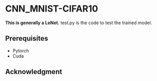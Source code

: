# CNN_MNIST-CIFAR10
**This is generally a LeNet.**
test.py is the code to test the trained model. 

## Prerequisites

- Pytorch
- Cuda

## Acknowledgment
